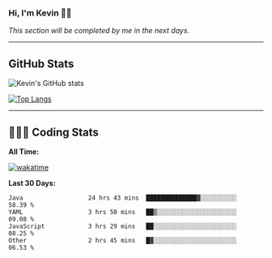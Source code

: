 ### Hi, I'm Kevin 👋🏻

_This section will be completed by me in the next days._


--- 
## GitHub Stats
![Kevin's GitHub stats](https://github-readme-stats.vercel.app/api?username=kevin-kraus&show_icons=true&theme=dark)

[![Top Langs](https://github-readme-stats.vercel.app/api/top-langs/?username=kevin-kraus&layout=compact&theme=dark)]()

---
## 🧑🏻‍💻 Coding Stats

**All Time:**

[![wakatime](https://wakatime.com/badge/user/2ee1869b-72a2-4c21-b5f7-e95432f5a1cf.svg?style=flat)](https://wakatime.com/@2ee1869b-72a2-4c21-b5f7-e95432f5a1cf)

**Last 30 Days:**

<!--START_SECTION:waka-->

```text
Java                  24 hrs 43 mins  ██████████████▓░░░░░░░░░░   58.39 %
YAML                  3 hrs 50 mins   ██▒░░░░░░░░░░░░░░░░░░░░░░   09.08 %
JavaScript            3 hrs 29 mins   ██░░░░░░░░░░░░░░░░░░░░░░░   08.25 %
Other                 2 hrs 45 mins   █▓░░░░░░░░░░░░░░░░░░░░░░░   06.53 %
```

<!--END_SECTION:waka-->
